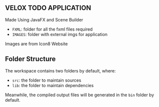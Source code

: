 ## VELOX TODO APPLICATION

Made Using JavaFX and Scene Builder

- `FXML`: folder for all the fxml files required
- `IMAGES`: folder with external imgs for application

Images are from Icon8 Website

## Folder Structure

The workspace contains two folders by default, where:

- `src`: the folder to maintain sources
- `lib`: the folder to maintain dependencies

Meanwhile, the compiled output files will be generated in the `bin` folder by default.
